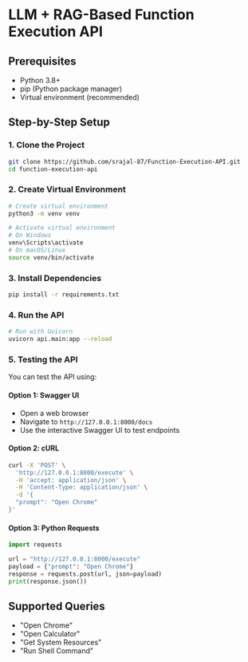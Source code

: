 # LLM + RAG-Based Function Execution API 

## Prerequisites
- Python 3.8+ 
- pip (Python package manager)
- Virtual environment (recommended)

## Step-by-Step Setup

### 1. Clone the Project
```bash
git clone https://github.com/srajal-87/Function-Execution-API.git
cd function-execution-api
```

### 2. Create Virtual Environment
```bash
# Create virtual environment
python3 -m venv venv

# Activate virtual environment
# On Windows
venv\Scripts\activate
# On macOS/Linux
source venv/bin/activate
```

### 3. Install Dependencies
```bash
pip install -r requirements.txt
```


### 4. Run the API
```bash
# Run with Uvicorn
uvicorn api.main:app --reload
```

### 5. Testing the API
You can test the API using:

#### Option 1: Swagger UI
- Open a web browser
- Navigate to `http://127.0.0.1:8000/docs`
- Use the interactive Swagger UI to test endpoints

#### Option 2: cURL
```bash
curl -X 'POST' \
  'http://127.0.0.1:8000/execute' \
  -H 'accept: application/json' \
  -H 'Content-Type: application/json' \
  -d '{
  "prompt": "Open Chrome"
}'
```

#### Option 3: Python Requests
```python
import requests

url = "http://127.0.0.1:8000/execute"
payload = {"prompt": "Open Chrome"}
response = requests.post(url, json=payload)
print(response.json())
```

## Supported Queries
- "Open Chrome"
- "Open Calculator"
- "Get System Resources"
- "Run Shell Command"


